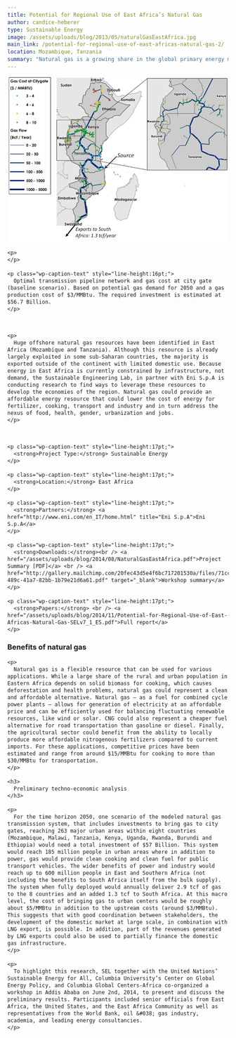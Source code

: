 ```yaml
---
title: Potential for Regional Use of East Africa’s Natural Gas
author: candice-heberer
type: Sustainable Energy
image: /assets/uploads/blog/2013/05/naturalGasEastAfrica.jpg
main_link: /potential-for-regional-use-of-east-africas-natural-gas-2/
location: Mozambique, Tanzania
summary: "Natural gas is a growing share in the global primary energy mix—currently representing 21%—and quickly gaining importance in the developing world. While this resource is already being exploited at relatively large scale in some sub-Saharan countries, the majority is exported outside of the continent with limited domestic use. In recent years, huge offshore natural gas resources have been identified in East Africa (Mozambique and Tanzania). This represents a significant primary energy resource and offers the possibility to support both economic growth and much needed energy access in the region. Natural gas can potentially play an important role in the energy mix for various uses like cooking, power generation, transport and fertilizer manufacture."
---
```

<div class="row-fluid">
  <div class="span12">
    <img src="/assets/uploads/blog/2014/08/naturalGas_main.jpg" /> 
    
    <p>
    </p>
    
    <p class="wp-caption-text" style="line-height:16pt;">
      Optimal transmission pipeline network and gas cost at city gate (baseline scenario). Based on potential gas demand for 2050 and a gas production cost of $3/MMBtu. The required investment is estimated at $56.7 Billion.
    </p>
  </div>
</div>

<div class="row-fluid">
  <div class="span9">
    <br /> 
    
    <p>
      Huge offshore natural gas resources have been identified in East Africa (Mozambique and Tanzania). Although this resource is already largely exploited in some sub-Saharan countries, the majority is exported outside of the continent with limited domestic use. Because energy in East Africa is currently constrained by infrastructure, not demand, the Sustainable Engineering Lab, in partner with Eni S.p.A is conducting research to find ways to leverage these resources to develop the economies of the region. Natural gas could provide an affordable energy resource that could lower the cost of energy for fertilizer, cooking, transport and industry and in turn address the nexus of food, health, gender, urbanization and jobs.
    </p>
  </div>
  
  <div class="span3">
    <br /> 
    
    <p class="wp-caption-text" style="line-height:17pt;">
      <strong>Project Type:</strong> Sustainable Energy
    </p>
    
    <p class="wp-caption-text" style="line-height:17pt;">
      <strong>Location:</strong> East Africa
    </p>
    
    <p class="wp-caption-text" style="line-height:17pt;">
      <strong>Partners:</strong> <a href="http://www.eni.com/en_IT/home.html" title="Eni S.p.A">Eni S.p.A</a>
    </p>
    
    <p class="wp-caption-text" style="line-height:17pt;">
      <strong>Downloads:</strong><br /> <a href="/assets/uploads/blog/2014/08/NaturalGasEastAfrica.pdf">Project Summary [PDF]</a> <br /> <a href="http://gallery.mailchimp.com/20fec43d5e4f6bc717201530a/files/71cc5b61-489c-41a7-82bb-1b79e21d6a61.pdf" target="_blank">Workshop summary</a>
    </p>
    
    <p class="wp-caption-text" style="line-height:17pt;">
      <strong>Papers:</strong> <br /> <a href="/assets/uploads/blog/2014/11/Potential-for-Regional-Use-of-East-Africas-Natural-Gas-SELv7_1_ES.pdf">Full report</a>
    </p>
  </div>
</div>

<div class="row-fluid">
  <div class="span9">
    <h3>
      Benefits of natural gas
    </h3>
    
    <p>
      Natural gas is a flexible resource that can be used for various applications. While a large share of the rural and urban population in Eastern Africa depends on solid biomass for cooking, which causes deforestation and health problems, natural gas could represent a clean and affordable alternative. Natural gas — as a fuel for combined cycle power plants — allows for generation of electricity at an affordable price and can be efficiently used for balancing fluctuating renewable resources, like wind or solar. CNG could also represent a cheaper fuel alternative for road transportation than gasoline or diesel. Finally, the agricultural sector could benefit from the ability to locally produce more affordable nitrogenous fertilizers compared to current imports. For these applications, competitive prices have been estimated and range from around $15/MMBtu for cooking to more than $30/MMBtu for transportation.
    </p>
    
    <h3>
      Preliminary techno-economic analysis
    </h3>
    
    <p>
      For the time horizon 2050, one scenario of the modeled natural gas transmission system, that includes investments to bring gas to city gates, reaching 263 major urban areas within eight countries (Mozambique, Malawi, Tanzania, Kenya, Uganda, Rwanda, Burundi and Ethiopia) would need a total investment of $57 Billion. This system would reach 185 million people in urban areas where in addition to power, gas would provide clean cooking and clean fuel for public transport vehicles. The wider benefits of power and industry would reach up to 600 million people in East and Southern Africa (not including the benefits to South Africa itself from the bulk supply). The system when fully deployed would annually deliver 2.9 tcf of gas to the 8 countries and an added 1.3 tcf to South Africa. At this macro level, the cost of bringing gas to urban centers would be roughly about $5/MMBtu in addition to the upstream costs (around $3/MMBtu). This suggests that with good coordination between stakeholders, the development of the domestic market at large scale, in combination with LNG export, is possible. In addition, part of the revenues generated by LNG exports could also be used to partially finance the domestic gas infrastructure.
    </p>
    
    <p>
      To highlight this research, SEL together with the United Nations’ Sustainable Energy for All, Columbia University’s Center on Global Energy Policy, and Columbia Global Centers-Africa co-organized a workshop in Addis Ababa on June 2nd, 2014, to present and discuss the preliminary results. Participants included senior officials from East Africa, the United States, and the East Africa Community as well as representatives from the World Bank, oil &#038; gas industry, academia, and leading energy consultancies.
    </p>
  </div>
</div>
